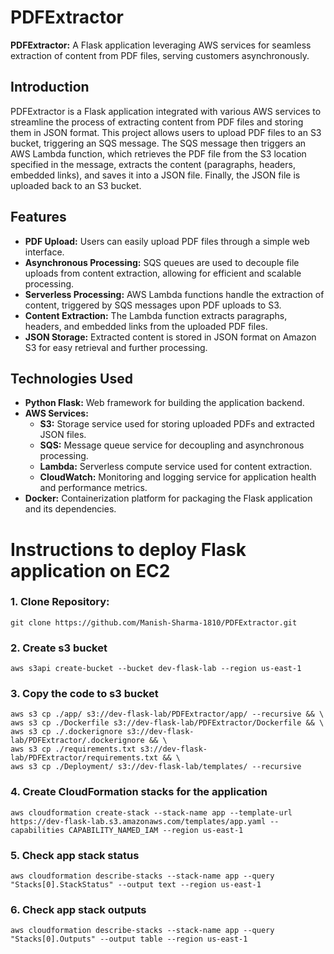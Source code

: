 # PDFExtractor

**PDFExtractor:** A Flask application leveraging AWS services for seamless extraction of content from PDF files, serving customers asynchronously.

## Introduction

PDFExtractor is a Flask application integrated with various AWS services to streamline the process of extracting content from PDF files and storing them in JSON format. This project allows users to upload PDF files to an S3 bucket, triggering an SQS message. The SQS message then triggers an AWS Lambda function, which retrieves the PDF file from the S3 location specified in the message, extracts the content (paragraphs, headers, embedded links), and saves it into a JSON file. Finally, the JSON file is uploaded back to an S3 bucket.

## Features

- **PDF Upload:** Users can easily upload PDF files through a simple web interface.
- **Asynchronous Processing:** SQS queues are used to decouple file uploads from content extraction, allowing for efficient and scalable processing.
- **Serverless Processing:** AWS Lambda functions handle the extraction of content, triggered by SQS messages upon PDF uploads to S3.
- **Content Extraction:** The Lambda function extracts paragraphs, headers, and embedded links from the uploaded PDF files.
- **JSON Storage:** Extracted content is stored in JSON format on Amazon S3 for easy retrieval and further processing.

## Technologies Used

- **Python Flask:** Web framework for building the application backend.
- **AWS Services:**
  - **S3:** Storage service used for storing uploaded PDFs and extracted JSON files.
  - **SQS:** Message queue service for decoupling and asynchronous processing.
  - **Lambda:** Serverless compute service used for content extraction.
  - **CloudWatch:** Monitoring and logging service for application health and performance metrics.
- **Docker:** Containerization platform for packaging the Flask application and its dependencies.

# Instructions to deploy Flask application on EC2

### 1. Clone Repository:
```
git clone https://github.com/Manish-Sharma-1810/PDFExtractor.git
```

### 2. Create s3 bucket
```
aws s3api create-bucket --bucket dev-flask-lab --region us-east-1
```

### 3. Copy the code to s3 bucket
```
aws s3 cp ./app/ s3://dev-flask-lab/PDFExtractor/app/ --recursive && \
aws s3 cp ./Dockerfile s3://dev-flask-lab/PDFExtractor/Dockerfile && \
aws s3 cp ./.dockerignore s3://dev-flask-lab/PDFExtractor/.dockerignore && \
aws s3 cp ./requirements.txt s3://dev-flask-lab/PDFExtractor/requirements.txt && \
aws s3 cp ./Deployment/ s3://dev-flask-lab/templates/ --recursive
```

### 4. Create CloudFormation stacks for the application
```
aws cloudformation create-stack --stack-name app --template-url https://dev-flask-lab.s3.amazonaws.com/templates/app.yaml --capabilities CAPABILITY_NAMED_IAM --region us-east-1
```

### 5. Check app stack status
```
aws cloudformation describe-stacks --stack-name app --query "Stacks[0].StackStatus" --output text --region us-east-1
```
### 6. Check app stack outputs
```
aws cloudformation describe-stacks --stack-name app --query "Stacks[0].Outputs" --output table --region us-east-1
```